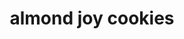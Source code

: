 ---
id: 593044f844e3ce00113dfb6a
servings:
notes:
directions: 'preheat the oven to 325°f

line a large baking sheet with parchment paper and set aside
in a large bowl combine coconut
 chocolate chips almonds and sweetened condensed milk
stir until combined
scoop out dough with a cookie scoop onto prepared bakinsheet
moisten the tips of your fingers with water and shape into discs
pat the tops flat

bake cookies for 12 to 14 minutes or until tips of coconut are just starting to turn golden brown
let cool on baking sheet'
ingredients: '1 14oz bag sweetened coconut flakes
2 cups semi-sweet chocolate chips
2/3 cup chopped lightly salted almonds
1 14 oz can sweetened condensed milk'
rating: 4
ease: easy
category: dessert
href: 'https://getinmybelly.com/almond-joy-cookies/'
totalTime: 30 min
cookTime: 12-14 min
prepTime: 10 min
title: almond joy cookies
slug: almond-joy-cookies
---